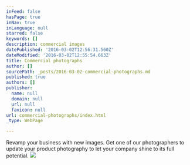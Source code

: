 ```yaml
---
inFeed: false
hasPage: true
inNav: true
inLanguage: null
starred: false
keywords: []
description: commercial images
datePublished: '2016-03-02T12:56:31.560Z'
dateModified: '2016-03-02T12:55:54.663Z'
title: Commercial photographs
author: []
sourcePath: _posts/2016-03-02-commercial-photographs.md
published: true
authors: []
publisher:
  name: null
  domain: null
  url: null
  favicon: null
url: commercial-photographs/index.html
_type: WebPage

---
```

Revamp your business with new images. Get one of our photographers to update your product photography to let your company shine to its full potential. ![](https://the-grid-user-content.s3-us-west-2.amazonaws.com/67ce07a4-aa92-48b4-a7d7-9f6b76bc3ed1.jpg)